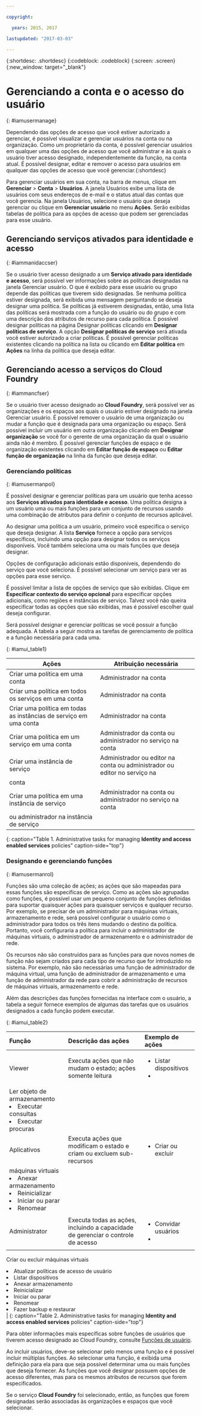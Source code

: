 ```yaml
---

copyright:

  years: 2015, 2017

lastupdated: "2017-03-03"

---
```


{:shortdesc: .shortdesc}
{:codeblock: .codeblock}
{:screen: .screen}
{:new_window: target="_blank"}

# Gerenciando a conta e o acesso do usuário
{: #iamusermanage}

Dependendo das opções de acesso que você estiver autorizado a gerenciar, é possível visualizar e
gerenciar usuários na conta ou na organização. Como um proprietário da conta, é possível gerenciar usuários em
qualquer uma das opções de acesso que você administrar e às quais o usuário tiver acesso designado,
independentemente da função, na conta atual. É possível designar, editar e remover o acesso para usuários em
qualquer das opções de acesso que você gerenciar.{:shortdesc}

Para gerenciar usuários em sua conta, na barra de menus, clique em **Gerenciar** &gt;
**Conta** &gt; **Usuários**. A janela Usuários exibe uma lista de
usuários com seus endereços de e-mail e o status atual das contas que você gerencia. Na janela Usuários,
selecione o usuário que deseja gerenciar ou clique em **Gerenciar usuário** no
menu **Ações**. Serão exibidas tabelas de política para as opções de acesso que podem
ser gerenciadas para esse usuário.

## Gerenciando serviços ativados para identidade e acesso
{: #iammanidaccser}

Se o usuário tiver acesso designado a um **Serviço ativado para identidade e acesso**,
será possível ver informações sobre as políticas designadas na janela Gerenciar usuário.
O que é exibido para esse usuário ou grupo depende das políticas que tiverem sido designadas. Se nenhuma
política estiver designada, será exibida uma mensagem perguntando se deseja designar uma política. Se
políticas já estiverem designadas, então, uma lista das políticas será mostrada com a função do usuário ou
do grupo e com uma descrição dos atributos de recurso para cada política. É possível designar políticas na
página Designar políticas clicando em **Designar políticas de serviço**. A opção
**Designar políticas de serviço** será ativada você estiver autorizado a criar
políticas. É possível gerenciar políticas existentes clicando na política na lista ou clicando em
**Editar política** em **Ações** na linha da política que deseja
editar.

## Gerenciando acesso a serviços do Cloud Foundry 
{: #iammancfser}

Se o usuário tiver acesso designado ao **Cloud Foundry**, será possível ver as
organizações e os espaços aos quais o usuário estiver designado na janela Gerenciar usuário. É possível remover o usuário de
uma organização ou mudar a função que é designada para uma organização ou espaço. Será possível incluir um
usuário em outra organização clicando em **Designar organização** se você for o gerente de
uma organização da qual o usuário ainda não é membro. É possível gerenciar funções de espaço e
de organização existentes clicando em **Editar função de espaço** ou **Editar
função de organização** na linha da função que deseja editar.

### Gerenciando políticas
{: #iamusermanpol}

É possível designar e gerenciar políticas para um usuário que tenha acesso aos
**Serviços ativados para identidade e acesso**. Uma política designa a um usuário uma ou
mais funções para um conjunto de recursos usando uma combinação de atributos para definir o conjunto
de recursos aplicável.  

Ao designar uma política a um usuário, primeiro você especifica o serviço que deseja designar. A lista
**Serviço** fornece a opção para serviços específicos, incluindo uma opção para
designar todos os serviços disponíveis. Você também seleciona uma ou mais funções que deseja designar.

Opções de configuração adicionais estão disponíveis, dependendo do serviço que você seleciona. É possível
selecionar um serviço para ver as opções para esse serviço.

É possível limitar a lista de opções de serviço que são exibidas. Clique em **Especificar
contexto do serviço opcional** para especificar opções adicionais, como regiões e instâncias
de serviço. Talvez você não queira especificar todas as opções que são exibidas, mas é possível escolher qual
deseja configurar.

Será possível designar e gerenciar políticas se você possuir a função adequada. A tabela a seguir mostra
as tarefas de gerenciamento de política e a função necessária para cada uma.


{: #iamui_table1}

| Ações | Atribuição necessária |
|----------|---------|
| Criar uma política em uma conta  | Administrador na conta |
| Criar uma política em todos os serviços em uma conta | Administrador na conta |
| Criar uma política em todas as instâncias de serviço em uma conta | Administrador na conta |
| Criar uma política em um serviço em uma conta | Administrador da conta ou administrador no serviço na conta |
| Criar uma instância de serviço | Administrador ou editor na conta ou administrador ou editor no serviço na
conta |
| Criar uma política em uma instância de serviço | Administrador na conta ou administrador no serviço na conta
ou administrador na instância de serviço |
{: caption="Table 1. Administrative tasks for managing **Identity and access enabled services** policies" caption-side="top"}

### Designando e gerenciando funções
{: #iamusermanrol}

Funções são uma coleção de ações; as ações que são mapeadas para essas funções são específicas de
serviço.
Como as ações são agrupadas como funções, é possível usar um pequeno conjunto de funções definidas para suportar
quaisquer ações para quaisquer serviços e qualquer recurso. Por exemplo, se precisar de um administrador
para máquinas virtuais, armazenamento e rede, será possível configurar o usuário como o administrador para todos
os três itens mudando o destino da política. Portanto, você configuraria a política para incluir o administrador
de máquinas virtuais, o administrador de armazenamento e o administrador de rede.

Os recursos não são construídos para as funções para que novos nomes de função não sejam criados para
cada tipo de recurso que for introduzido no sistema. Por exemplo, não são necessárias uma função de administrador
de máquina virtual, uma função de administrador de armazenamento e uma função de administrador da rede para
cobrir a administração de recursos de máquinas virtuais, armazenamento e rede.  

Além das descrições das funções fornecidas na interface com o usuário, a tabela a seguir fornece
exemplos de algumas das tarefas que os usuários designados a cada função podem executar.

{: #iamui_table2}

| Função | Descrição das ações | Exemplo de ações|
|:-----------------|:-----------------|:-----------------|
| Viewer | Executa ações que não mudam o estado; ações somente leitura | <ul><li>Listar dispositivos</li><li>
Ler objeto de armazenamento</li><li>Executar consultas</li><li>Executar procuras</li></ul>|
| Aplicativos | Executa ações que modificam o estado e criam ou excluem sub-recursos |<ul><li>Criar ou excluir
máquinas virtuais</li><li>Anexar armazenamento</li><li>Reinicializar</li><li>Iniciar ou parar</li><li>Renomear</li></ul> |
| Administrator | Executa todas as ações, incluindo a capacidade de gerenciar o controle de acesso |<ul><li>Convidar usuários</li><li>
Criar ou excluir máquinas virtuais</li><li>Atualizar políticas de acesso de usuário</li><li>Listar dispositivos</li><li>Anexar armazenamento</li><li>Reinicializar</li><li>
Iniciar ou parar</li><li>Renomear</li><li>Fazer backup e restaurar</li></ul>|
{: caption="Table 2. Administrative tasks for managing **Identity and access enabled services** policies" caption-side="top"}

Para obter informações mais específicas sobre funções de usuários que tiverem acesso designado ao Cloud
Foundry, consulte [Funções de usuário](/docs/admin/users_roles.html#userrolesinfo).

Ao incluir usuários, deve-se selecionar pelo menos uma função e é possível incluir múltiplas
funções. Ao selecionar uma função, é exibida uma definição para ela para que seja possível determinar
uma ou mais funções que deseja fornecer. As funções que você designar possuem opções de acesso diferentes, mas
para os mesmos atributos de recursos que forem especificados.

Se o serviço **Cloud Foundry** foi selecionado, então, as funções que forem
designadas serão associadas às organizações e espaços que você selecionar.
